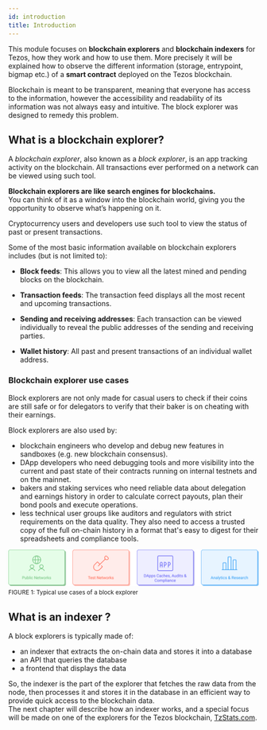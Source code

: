 ```yaml
---
id: introduction
title: Introduction
---
```


This module focuses on **blockchain explorers** and **blockchain indexers** for Tezos, 
how they work and how to use them. 
More precisely it will be explained how to observe the different information
(storage, entrypoint, bigmap etc.) of a **smart contract** deployed on the Tezos blockchain.

Blockchain is meant to be transparent, meaning that everyone has access to the information, 
however the accessibility and readability of its information was not always easy and intuitive. 
The block explorer was designed to remedy this problem.

## What is a blockchain explorer?

A _blockchain explorer_, also known as a _block explorer_, is an app tracking activity on the blockchain. 
All transactions ever performed on a network can be viewed using such tool.

**Blockchain explorers are like search engines for blockchains.**  
You can think of it as a window into the blockchain world,
giving you the opportunity to observe what’s happening on it.

Cryptocurrency users and developers use such tool to view the status of past or present transactions. 

Some of the most basic information available on blockchain explorers includes (but is not limited to):

- **Block feeds**: This allows you to view all the latest mined and pending blocks on the blockchain.
  
- **Transaction feeds**: The transaction feed displays all the most recent and upcoming transactions.

- **Sending and receiving addresses**: Each transaction can be viewed individually to reveal the public addresses of the sending and receiving parties.
  
- **Wallet history**: All past and present transactions of an individual wallet address.

### Blockchain explorer use cases
Block explorers are not only made for casual users to check if their coins are still safe or for delegators to verify that their baker is on cheating with their earnings.

Block explorers are also used by:
- blockchain engineers who develop and debug new features in sandboxes (e.g. new blockchain consensus). 
- DApp developers who need debugging tools and more visibility into the current and 
past state of their contracts running on internal testnets and on the mainnet.
- bakers and staking services who need reliable data about delegation and 
earnings history in order to calculate correct payouts, plan their bond pools and execute operations.
- less technical user groups like auditors and regulators with strict requirements on the data quality. They also need to access a trusted copy of the full on-chain history 
in a format that's easy to digest for their spreadsheets and compliance tools.

![](../../static/img/explorer/use_cases.svg)
<small className="figure">FIGURE 1: Typical use cases of a block explorer</small>

## What is an indexer ?
A block explorers is typically made of:
- an indexer that extracts the on-chain data and stores it into a database
- an API that queries the database
- a frontend that displays the data

So, the indexer is the part of the explorer that fetches the raw data from the node, then processes it and stores it in the database in an efficient way to provide quick access to the blockchain data.  
The next chapter will describe how an indexer works, and a special focus will be made on one of the explorers for the Tezos blockchain, [TzStats.com](https://tzstats.com/).